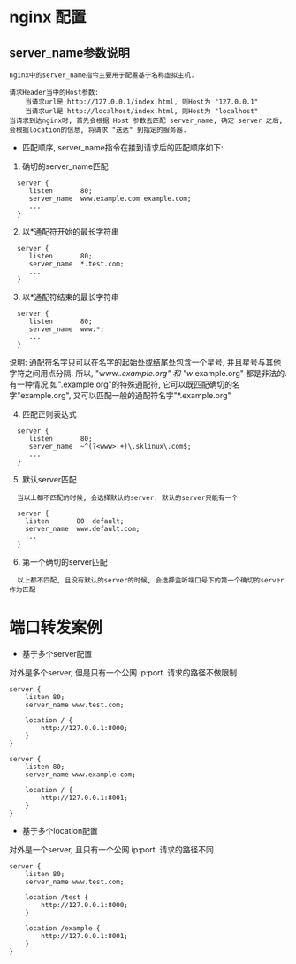 # nginx 配置

## server_name参数说明

```
nginx中的server_name指令主要用于配置基于名称虚拟主机.

请求Header当中的Host参数:
    当请求url是 http://127.0.0.1/index.html, 则Host为 "127.0.0.1"
    当请求url是 http://localhost/index.html, 则Host为 "localhost"
当请求到达nginx时, 首先会根据 Host 参数去匹配 server_name, 确定 server 之后,
会根据location的信息, 将请求 "送达" 到指定的服务器.
```

- 匹配顺序, server_name指令在接到请求后的匹配顺序如下:
 1. 确切的server_name匹配
 ```
   server {
      listen       80;
      server_name  www.example.com example.com;
      ...
   }
 ```
 
 2. 以*通配符开始的最长字符串
 ```
   server {
      listen       80;
      server_name  *.test.com;
      ...
   }
 ```
 
 3. 以*通配符结束的最长字符串
 ```
   server {
      listen       80;
      server_name  www.*;
      ...
   }
 ```
 
 说明: 通配符名字只可以在名字的起始处或结尾处包含一个星号, 并且星号与其他字符之间用点分隔. 所以,
 "www.*.example.org" 和 "w*.example.org" 都是非法的. 有一种情况,如".example.org"的特殊通配符,
 它可以既匹配确切的名字"example.org", 又可以匹配一般的通配符名字"*.example.org"
 
 4. 匹配正则表达式
 ```
   server {
      listen       80;
      server_name  ~^(?<www>.+)\.sklinux\.com$;
      ...
   }
 ```
 
 5. 默认server匹配
 ```
   当以上都不匹配的时候, 会选择默认的server. 默认的server只能有一个
 
   server {
     listen       80  default;
     server_name  www.default.com;
     ...
   }
 ```
 
 6. 第一个确切的server匹配
 ```
   以上都不匹配, 且没有默认的server的时候, 会选择监听端口号下的第一个确切的server作为匹配
 ```

# 端口转发案例

- 基于多个server配置

对外是多个server, 但是只有一个公网 ip:port. 请求的路径不做限制

```
server {
    listen 80;
    server_name www.test.com;
    
    location / {
        http://127.0.0.1:8000;
    }
}

server {
    listen 80;
    server_name www.example.com;
    
    location / {
        http://127.0.0.1:8001;
    }
}
```

- 基于多个location配置

对外是一个server, 且只有一个公网 ip:port. 请求的路径不同

```
server {
    listen 80;
    server_name www.test.com;
    
    location /test {
        http://127.0.0.1:8000;
    }
    
    location /example {
        http://127.0.0.1:8001;
    }
}
```
